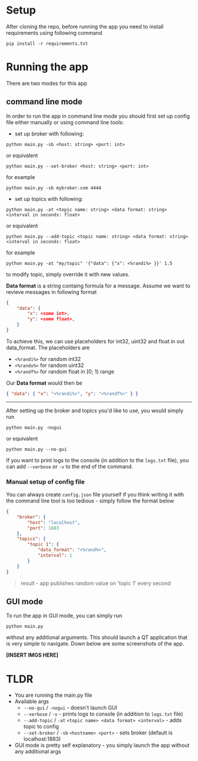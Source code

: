 # Setup
After cloning the repo, before running the app you need to install requirements using following command
```
pip install -r requirements.txt
```
# Running the app
There are two modes for this app

## command line mode
In order to run the app in command line mode you should first set up config file either manually or using command line tools:

- set up broker with following:
```
python main.py -sb <host: string> <port: int>
```
or equivalent
```
python main.py --set-broker <host: string> <port: int>
```
for example
```
python main.py -sb mybroker.com 4444
```

- set up topics with following:
```
python main.py -at <topic name: string> <data format: string> <interval in seconds: float>
```
or equivalent
```
python main.py --add-topic <topic name: string> <data format: string> <interval in seconds: float>
```
for example
```
python main.py -at "my/topic" '{"data": {"x": <%randi%> }}' 1.5
```
to modify topic, simply override it with new values.

<b>Data format</b> is a string containg formula for a message. Assume we want to revieve messages in following format
```json
{
    "data": {
        "x": <some int>,
        "y": <some float>,
    }
}
```
To achieve this, we can use placeholders for int32, uint32 and float in out data_format. The placeholders are
- ```<%randi%>``` for random int32
- ```<%randu%>``` for random uint32
- ```<%randf%>``` for random float in [0; 1) range
  
Our <b>Data format</b> would then be
```json
{ "data": { "x": "<%randi%>", "y": "<%randf%>" } }
```
---
After setting up the broker and topics you'd like to use, you would simply run
```
python main.py -nogui
```
or equivalent
```
python main.py --no-gui
```

If you want to print logs to the console (in addition to the ```logs.txt``` file), you can add ```--verbose``` or ```-v``` to the end of the command.


### Manual setup of config file
You can always create ```config.json``` file yourself if you think writing it with the command line tool is too tedious - simply follow the format below
```json
{
    "broker": { 
        "host": "localhost",
        "port": 1883
    },
    "topics": {
        "topic 1": {
            "data_format": "<%rand%>",
            "interval": 1
        }
    }
}
```
> result - app publishes random value on 'topic 1' every second

## GUI mode
To run the app in GUI mode, you can simply run
```
python main.py
```
without any additional arguments. This should launch a QT application that is very simple to navigate.
Down below are some screenshots of the app.

<b>[INSERT IMGS HERE]</b>

# TLDR
- You are running the main.py file
- Available args
    - `--no-gui` / `-nogui` - doesn't launch GUI
    - `--verbose` / `-v` - prints logs to console (in addition to `logs.txt` file)
    - `--add-topic` / `-at` `<topic name> <data format> <interval>` - adds topic to config
    - `--set-broker` / `-sb` `<hostname> <port>` - sets broker (default is localhost:1883)
- GUI mode is pretty self explanatory - you simply launch the app without any additional args
